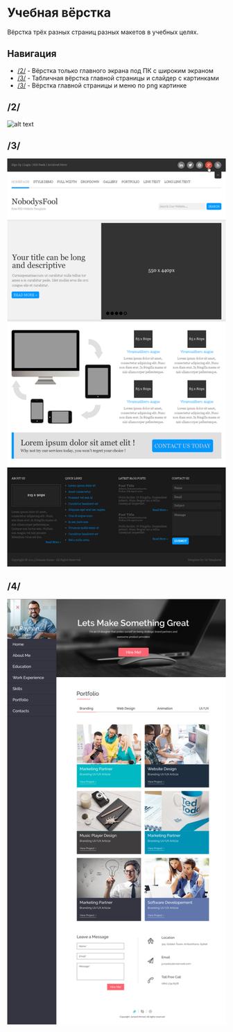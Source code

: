 # Учебная вёрстка

Вёрстка трёх разных страниц разных макетов в учебных целях.

## Навигация

- [/2/](https://layout.ermolaev.website/2/) - Вёрстка только главного экрана под ПК с широким экраном
- [/3/](https://layout.ermolaev.website/3/) - Табличная вёрстка главной страницы и слайдер с картинками
- [/3/](https://layout.ermolaev.website/4/) - Вёрстка главной страницы и меню по png картинке


## /2/
![alt text](https://ermolaev.website/_ipx/w_1536&f_webp/images/works/verstka/cover1.png)


## /3/
![alt text](https://github.com/detailcore/verstka/blob/master/3/SIMPLE_LAYOUT.png?raw=true)


## /4/
![alt text](https://github.com/detailcore/verstka/blob/master/4/Resume_Portfolio.png?raw=true)
